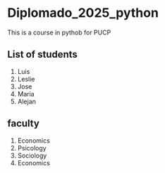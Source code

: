 # Diplomado_2025_python
This is a course in pythob for PUCP

## List of students
1. Luis
2. Leslie
3. Jose
4. Maria
5. Alejan

## faculty
1. Economics
2. Psicology
3. Sociology
4. Economics
